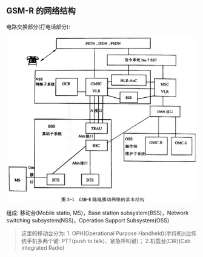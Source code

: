 ## GSM-R 的网络结构

电路交换部分(打电话部分):

![](/assets/the_structure_of_GSM_R.jpg)

组成: 移动台(Mobile statio, MS)，Base station subsystem(BSS)，Network switching subsystem(NSS)，Operation Support Subsystem(OSS)

> 这里的移动台分为: 1. OPH(Operational Purpose Handheld)(手持机)(比传统手机多两个键: PTT(push to talk)、紧急呼叫键)； 2.机载台(CIR)(Cab Integrated Radio)